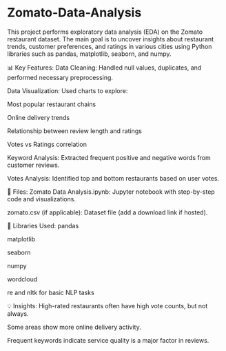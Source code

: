 # Zomato-Data-Analysis

This project performs exploratory data analysis (EDA) on the Zomato restaurant dataset. The main goal is to uncover insights about restaurant trends, customer preferences, and ratings in various cities using Python libraries such as pandas, matplotlib, seaborn, and numpy.

📊 Key Features:
Data Cleaning: Handled null values, duplicates, and performed necessary preprocessing.

Data Visualization: Used charts to explore:

Most popular restaurant chains

Online delivery trends

Relationship between review length and ratings

Votes vs Ratings correlation

Keyword Analysis: Extracted frequent positive and negative words from customer reviews.

Votes Analysis: Identified top and bottom restaurants based on user votes.

📁 Files:
Zomato Data Analysis.ipynb: Jupyter notebook with step-by-step code and visualizations.

zomato.csv (if applicable): Dataset file (add a download link if hosted).

🚀 Libraries Used:
pandas

matplotlib

seaborn

numpy

wordcloud

re and nltk for basic NLP tasks

💡 Insights:
High-rated restaurants often have high vote counts, but not always.

Some areas show more online delivery activity.

Frequent keywords indicate service quality is a major factor in reviews.

